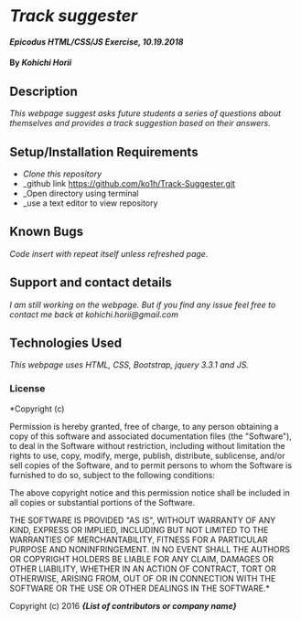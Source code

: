 # _Track suggester_

#### _Epicodus HTML/CSS/JS Exercise, 10.19.2018_

#### By _Kohichi Horii_

## Description

_This webpage suggest asks future students a series of questions about themselves and provides a track suggestion based on their answers._

## Setup/Installation Requirements

* _Clone this repository_
* _github link https://github.com/ko1h/Track-Suggester.git
* _Open directory using terminal
* _use a text editor to view repository

## Known Bugs

_Code insert with repeat itself unless refreshed page._

## Support and contact details

_I am still working on the webpage. But if you find any issue feel free to contact me back at kohichi.horii@gmail.com_

## Technologies Used

_This webpage uses HTML, CSS, Bootstrap, jquery 3.3.1 and JS._

### License

*Copyright (c) <year> <copyright holders>

Permission is hereby granted, free of charge, to any person obtaining a copy
of this software and associated documentation files (the "Software"), to deal
in the Software without restriction, including without limitation the rights
to use, copy, modify, merge, publish, distribute, sublicense, and/or sell
copies of the Software, and to permit persons to whom the Software is
furnished to do so, subject to the following conditions:

The above copyright notice and this permission notice shall be included in all
copies or substantial portions of the Software.

THE SOFTWARE IS PROVIDED "AS IS", WITHOUT WARRANTY OF ANY KIND, EXPRESS OR
IMPLIED, INCLUDING BUT NOT LIMITED TO THE WARRANTIES OF MERCHANTABILITY,
FITNESS FOR A PARTICULAR PURPOSE AND NONINFRINGEMENT. IN NO EVENT SHALL THE
AUTHORS OR COPYRIGHT HOLDERS BE LIABLE FOR ANY CLAIM, DAMAGES OR OTHER
LIABILITY, WHETHER IN AN ACTION OF CONTRACT, TORT OR OTHERWISE, ARISING FROM,
OUT OF OR IN CONNECTION WITH THE SOFTWARE OR THE USE OR OTHER DEALINGS IN THE
SOFTWARE.*

Copyright (c) 2016 **_{List of contributors or company name}_**
